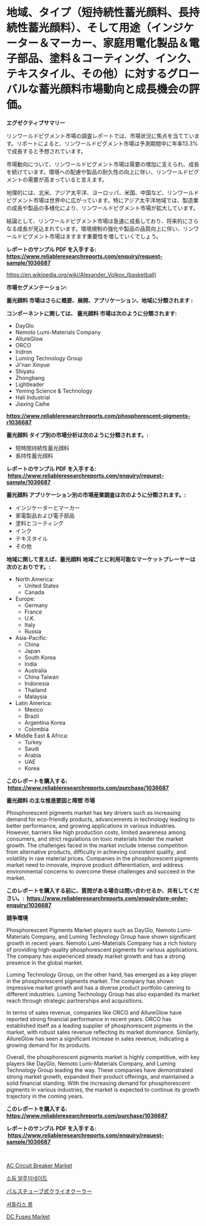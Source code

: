 <p><h1>地域、タイプ（短持続性蓄光顔料、長持続性蓄光顔料）、そして用途（インジケーター＆マーカー、家庭用電化製品＆電子部品、塗料＆コーティング、インク、テキスタイル、その他）に対するグローバルな蓄光顔料市場動向と成長機会の評価。</h1></p><p><strong>エグゼクティブサマリー</strong></p>
<p><p>リンワールドピグメント市場の調査レポートでは、市場状況に焦点を当てています。リポートによると、リンワールドピグメント市場は予測期間中に年率13.3%で成長すると予想されています。</p><p>市場動向について、リンワールドピグメント市場は需要の増加に支えられ、成長を続けています。環境への配慮や製品の耐久性の向上に伴い、リンワールドピグメントの需要が高まっていると言えます。</p><p>地理的には、北米、アジア太平洋、ヨーロッパ、米国、中国など、リンワールドピグメント市場は世界中に広がっています。特にアジア太平洋地域では、製造業の成長や製品の多様化により、リンワールドピグメント市場が拡大しています。</p><p>結論として、リンワールドピグメント市場は急速に成長しており、将来的にさらなる成長が見込まれています。環境規制の強化や製品の品質向上に伴い、リンワールドピグメント市場はますます重要性を増していくでしょう。</p></p>
<p><strong>レポートのサンプル PDF を入手する: <a href="https://www.reliableresearchreports.com/enquiry/request-sample/1036687">https://www.reliableresearchreports.com/enquiry/request-sample/1036687</a></strong></p>
<p><a href="https://en.wikipedia.org/wiki/Alexander_Volkov_(basketball)">https://en.wikipedia.org/wiki/Alexander_Volkov_(basketball)</a></p>
<p><strong>市場セグメンテーション:</strong></p>
<p><strong> 蓄光顔料 市場はさらに概要、展開、アプリケーション、地域に分類されます :</strong></p>
<p><strong>コンポーネントに関しては、 蓄光顔料 市場は次のように分類されます: &nbsp;</strong></p>
<p><ul><li>DayGlo</li><li>Nemoto Lumi-Materials Company</li><li>AllureGlow</li><li>ORCO</li><li>Iridron</li><li>Luming Technology Group</li><li>Ji'nan Xinyue</li><li>Shiyatu</li><li>Zhongbang</li><li>Lightleader</li><li>Yeming Science & Technology</li><li>Hali Industrial</li><li>Jiaxing Caihe</li></ul></p>
<p><strong><a href="https://www.reliableresearchreports.com/phosphorescent-pigments-r1036687">https://www.reliableresearchreports.com/phosphorescent-pigments-r1036687</a></strong></p>
<p><strong> 蓄光顔料 タイプ別の市場分析は次のように分類されます。:</strong></p>
<p><ul><li>短時間持続性蓄光顔料</li><li>長持性蓄光顔料</li></ul></p>
<p><strong>レポートのサンプル PDF を入手する: &nbsp;<a href="https://www.reliableresearchreports.com/enquiry/request-sample/1036687">https://www.reliableresearchreports.com/enquiry/request-sample/1036687</a></strong></p>
<p><strong> 蓄光顔料 アプリケーション別の市場産業調査は次のように分類されます。:</strong></p>
<p><ul><li>インジケーターとマーカー</li><li>家電製品および電子部品</li><li>塗料とコーティング</li><li>インク</li><li>テキスタイル</li><li>その他</li></ul></p>
<p><strong>地域に関して言えば、蓄光顔料 地域ごとに利用可能なマーケットプレーヤーは次のとおりです。:</strong></p>
<p><ul>
    <li>
        North America:
        <ul>
            <li>United States</li>
            <li>Canada</li>
        </ul>
    </li>
    <li>
        Europe:
        <ul>
            <li>Germany</li>
            <li>France</li>
            <li>U.K.</li>
            <li>Italy</li>
            <li>Russia</li>
        </ul>
    </li>
    <li>
        Asia-Pacific:
        <ul>
            <li>China</li>
            <li>Japan</li>
            <li>South Korea</li>
            <li>India</li>
            <li>Australia</li>
            <li>China Taiwan</li>
            <li>Indonesia</li>
            <li>Thailand</li>
            <li>Malaysia</li>
        </ul>
    </li>
    <li>
        Latin America:
        <ul>
            <li>Mexico</li>
            <li>Brazil</li>
            <li>Argentina Korea</li>
            <li>Colombia</li>
        </ul>
    </li>
    <li>
        Middle East & Africa:
        <ul>
            <li>Turkey</li>
            <li>Saudi</li>
            <li>Arabia</li>
            <li>UAE</li>
            <li>Korea</li>
        </ul>
    </li>
    </ul></p>
<p><strong>このレポートを購入する: &nbsp;<a href="https://www.reliableresearchreports.com/purchase/1036687">https://www.reliableresearchreports.com/purchase/1036687</a></strong></p>
<p><strong>蓄光顔料 の主な推進要因と障壁 市場</strong></p>
<p><p>Phosphorescent pigments market has key drivers such as increasing demand for eco-friendly products, advancements in technology leading to better performance, and growing applications in various industries. However, barriers like high production costs, limited awareness among consumers, and strict regulations on toxic materials hinder the market growth. The challenges faced in the market include intense competition from alternative products, difficulty in achieving consistent quality, and volatility in raw material prices. Companies in the phosphorescent pigments market need to innovate, improve product differentiation, and address environmental concerns to overcome these challenges and succeed in the market.</p></p>
<p><strong>このレポートを購入する前に、質問がある場合は問い合わせるか、共有してください。:&nbsp; <a href="https://www.reliableresearchreports.com/enquiry/pre-order-enquiry/1036687">https://www.reliableresearchreports.com/enquiry/pre-order-enquiry/1036687</a></strong></p>
<p><strong>競争環境</strong></p>
<p><p>Phosphorescent Pigments Market players such as DayGlo, Nemoto Lumi-Materials Company, and Luming Technology Group have shown significant growth in recent years. Nemoto Lumi-Materials Company has a rich history of providing high-quality phosphorescent pigments for various applications. The company has experienced steady market growth and has a strong presence in the global market.</p><p>Luming Technology Group, on the other hand, has emerged as a key player in the phosphorescent pigments market. The company has shown impressive market growth and has a diverse product portfolio catering to different industries. Luming Technology Group has also expanded its market reach through strategic partnerships and acquisitions.</p><p>In terms of sales revenue, companies like ORCO and AllureGlow have reported strong financial performance in recent years. ORCO has established itself as a leading supplier of phosphorescent pigments in the market, with robust sales revenue reflecting its market dominance. Similarly, AllureGlow has seen a significant increase in sales revenue, indicating a growing demand for its products.</p><p>Overall, the phosphorescent pigments market is highly competitive, with key players like DayGlo, Nemoto Lumi-Materials Company, and Luming Technology Group leading the way. These companies have demonstrated strong market growth, expanded their product offerings, and maintained a solid financial standing. With the increasing demand for phosphorescent pigments in various industries, the market is expected to continue its growth trajectory in the coming years.</p></p>
<p><strong>このレポートを購入する: &nbsp; <a href="https://www.reliableresearchreports.com/purchase/1036687">https://www.reliableresearchreports.com/purchase/1036687</a></strong></p>
<p><strong>レポートのサンプル PDF を入手する: &nbsp;<a href="https://www.reliableresearchreports.com/enquiry/request-sample/1036687">https://www.reliableresearchreports.com/enquiry/request-sample/1036687</a></strong><strong></strong></p>
<p>&nbsp;</p>
<p><p><a href="https://medium.com/@maryroseguilty/ac-circuit-breaker-market-size-share-analysis-growth-trends-forecast-2024-2031-b954c543edf3">AC Circuit Breaker Market</a></p><p><a href="https://github.com/KellyLyncyh543964/Market-Research-Report-List-3/blob/main/622603738234.md">소듐 알루미네이트</a></p><p><a href="https://github.com/roulaayoub-saad/Market-Research-Report-List-2/blob/main/520822829049.md">パルスチューブ式クライオクーラー</a></p><p><a href="https://github.com/rcabello548/Market-Research-Report-List-2/blob/main/953095038235.md">셔틀리스 룸</a></p><p><a href="https://medium.com/@caseywiza1946/dc-fuses-market-outlook-complete-industry-analysis-2024-to-2031-27682fa62e71">DC Fuses Market</a></p></p>